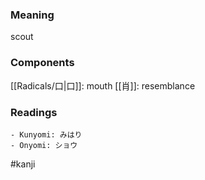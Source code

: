 ### Meaning

scout

### Components

[[Radicals/口|口]]: mouth [[肖]]: resemblance

### Readings

```
- Kunyomi: みはり
- Onyomi: ショウ
```

#kanji